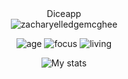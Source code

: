 <div align="center">
Diceapp
  </div>
  
  
<div align="center">
<img src="https://komarev.com/ghpvc/?username=zacharyelledgemcghee" alt="zacharyelledgemcghee"/>

![age](https://img.shields.io/badge/age-20-blue)
![focus](https://img.shields.io/badge/focus-Student-blue)
![living](https://img.shields.io/badge/living-Abilene-blue)

![My stats](https://github-readme-stats.vercel.app/api?username=zacharyelledgemcghee&show_icons=true&theme=algolia)
</div>
